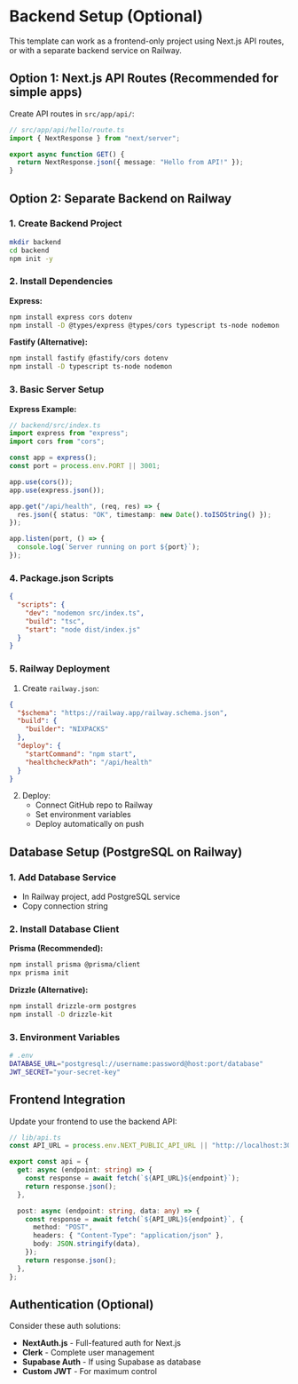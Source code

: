 # Backend Setup (Optional)

This template can work as a frontend-only project using Next.js API routes, or with a separate backend service on Railway.

## Option 1: Next.js API Routes (Recommended for simple apps)

Create API routes in `src/app/api/`:

```typescript
// src/app/api/hello/route.ts
import { NextResponse } from "next/server";

export async function GET() {
  return NextResponse.json({ message: "Hello from API!" });
}
```

## Option 2: Separate Backend on Railway

### 1. Create Backend Project

```bash
mkdir backend
cd backend
npm init -y
```

### 2. Install Dependencies

**Express:**

```bash
npm install express cors dotenv
npm install -D @types/express @types/cors typescript ts-node nodemon
```

**Fastify (Alternative):**

```bash
npm install fastify @fastify/cors dotenv
npm install -D typescript ts-node nodemon
```

### 3. Basic Server Setup

**Express Example:**

```typescript
// backend/src/index.ts
import express from "express";
import cors from "cors";

const app = express();
const port = process.env.PORT || 3001;

app.use(cors());
app.use(express.json());

app.get("/api/health", (req, res) => {
  res.json({ status: "OK", timestamp: new Date().toISOString() });
});

app.listen(port, () => {
  console.log(`Server running on port ${port}`);
});
```

### 4. Package.json Scripts

```json
{
  "scripts": {
    "dev": "nodemon src/index.ts",
    "build": "tsc",
    "start": "node dist/index.js"
  }
}
```

### 5. Railway Deployment

1. Create `railway.json`:

```json
{
  "$schema": "https://railway.app/railway.schema.json",
  "build": {
    "builder": "NIXPACKS"
  },
  "deploy": {
    "startCommand": "npm start",
    "healthcheckPath": "/api/health"
  }
}
```

2. Deploy:
   - Connect GitHub repo to Railway
   - Set environment variables
   - Deploy automatically on push

## Database Setup (PostgreSQL on Railway)

### 1. Add Database Service

- In Railway project, add PostgreSQL service
- Copy connection string

### 2. Install Database Client

**Prisma (Recommended):**

```bash
npm install prisma @prisma/client
npx prisma init
```

**Drizzle (Alternative):**

```bash
npm install drizzle-orm postgres
npm install -D drizzle-kit
```

### 3. Environment Variables

```bash
# .env
DATABASE_URL="postgresql://username:password@host:port/database"
JWT_SECRET="your-secret-key"
```

## Frontend Integration

Update your frontend to use the backend API:

```typescript
// lib/api.ts
const API_URL = process.env.NEXT_PUBLIC_API_URL || "http://localhost:3001";

export const api = {
  get: async (endpoint: string) => {
    const response = await fetch(`${API_URL}${endpoint}`);
    return response.json();
  },

  post: async (endpoint: string, data: any) => {
    const response = await fetch(`${API_URL}${endpoint}`, {
      method: "POST",
      headers: { "Content-Type": "application/json" },
      body: JSON.stringify(data),
    });
    return response.json();
  },
};
```

## Authentication (Optional)

Consider these auth solutions:

- **NextAuth.js** - Full-featured auth for Next.js
- **Clerk** - Complete user management
- **Supabase Auth** - If using Supabase as database
- **Custom JWT** - For maximum control
